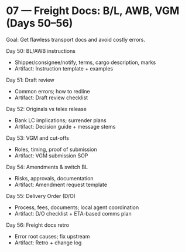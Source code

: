 # 07 — Freight Docs: B/L, AWB, VGM (Days 50–56)

Goal: Get flawless transport docs and avoid costly errors.

Day 50: BL/AWB instructions
- Shipper/consignee/notify, terms, cargo description, marks
- Artifact: Instruction template + examples

Day 51: Draft review
- Common errors; how to redline
- Artifact: Draft review checklist

Day 52: Originals vs telex release
- Bank LC implications; surrender plans
- Artifact: Decision guide + message stems

Day 53: VGM and cut-offs
- Roles, timing, proof of submission
- Artifact: VGM submission SOP

Day 54: Amendments & switch BL
- Risks, approvals, documentation
- Artifact: Amendment request template

Day 55: Delivery Order (D/O)
- Process, fees, documents; local agent coordination
- Artifact: D/O checklist + ETA-based comms plan

Day 56: Freight docs retro
- Error root causes; fix upstream
- Artifact: Retro + change log
